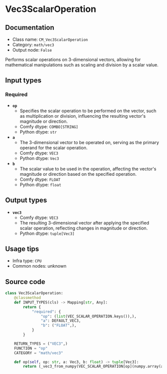 # Vec3ScalarOperation
## Documentation
- Class name: `CM_Vec3ScalarOperation`
- Category: `math/vec3`
- Output node: `False`

Performs scalar operations on 3-dimensional vectors, allowing for mathematical manipulations such as scaling and division by a scalar value.
## Input types
### Required
- **`op`**
    - Specifies the scalar operation to be performed on the vector, such as multiplication or division, influencing the resulting vector's magnitude or direction.
    - Comfy dtype: `COMBO[STRING]`
    - Python dtype: `str`
- **`a`**
    - The 3-dimensional vector to be operated on, serving as the primary operand for the scalar operation.
    - Comfy dtype: `VEC3`
    - Python dtype: `Vec3`
- **`b`**
    - The scalar value to be used in the operation, affecting the vector's magnitude or direction based on the specified operation.
    - Comfy dtype: `FLOAT`
    - Python dtype: `float`
## Output types
- **`vec3`**
    - Comfy dtype: `VEC3`
    - The resulting 3-dimensional vector after applying the specified scalar operation, reflecting changes in magnitude or direction.
    - Python dtype: `tuple[Vec3]`
## Usage tips
- Infra type: `CPU`
- Common nodes: unknown


## Source code
```python
class Vec3ScalarOperation:
    @classmethod
    def INPUT_TYPES(cls) -> Mapping[str, Any]:
        return {
            "required": {
                "op": (list(VEC_SCALAR_OPERATION.keys()),),
                "a": DEFAULT_VEC3,
                "b": ("FLOAT",),
            }
        }

    RETURN_TYPES = ("VEC3",)
    FUNCTION = "op"
    CATEGORY = "math/vec3"

    def op(self, op: str, a: Vec3, b: float) -> tuple[Vec3]:
        return (_vec3_from_numpy(VEC_SCALAR_OPERATION[op](numpy.array(a), b)),)

```
